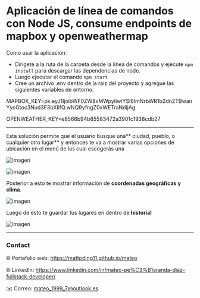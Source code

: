 # Aplicación de línea de comandos con Node JS, consume endpoints de mapbox y openweathermap

Como usar la aplicación:
-	Dirígete a la ruta de la carpeta desde la línea de comandos y ejecute `npm install` para descargar las dependencias de node.
-	Luego ejecutar el comando `npm start`
-	Cree un archivo .env dentro de la raiz del proyecto y agregue las siguientes variables de entorno:

MAPBOX_KEY=pk.eyJ1IjoibWF0ZW8xMWpyIiwiYSI6ImNrbWR1b2dnZTBwanYycGtoc3Nud3F3bXIifQ.wNQ9yfngZ0xWETraNdijAg

OPENWEATHER_KEY=e8566b94b85583472a3901c1938cdb27

---

Esta solución permite que el usuario busque una** ciudad, pueblo, o cualquier otro lugar** y entonces te va a mostrar varias opciones de ubicación en el menú de las cual escogerás una

![imagen](https://res.cloudinary.com/drbotbbjb/image/upload/v1653879704/Screenshot_143_z8dslu.png)

![imagen](https://res.cloudinary.com/drbotbbjb/image/upload/v1653879705/Screenshot_144_frbr09.png)

Posterior a esto te mostrar información de **coordenadas geográficas y clima**.

![imagen](https://res.cloudinary.com/drbotbbjb/image/upload/v1653879705/Screenshot_149_qvszz4.png)

Luego de esto te guardar tus lugares en dentro de **historial**

![imagen](https://res.cloudinary.com/drbotbbjb/image/upload/v1653879705/Screenshot_145_klrgbo.png)


---

### Contact
 
🌐 Portafolio web: https://mattpding11.github.io/mateo 
  
🌐 LinkedIn: https://www.linkedin.com/in/mateo-pe%C3%B1aranda-diaz-fullstack-developer/
  
✉️ Correo: mateo_1999_7@outlook.es


